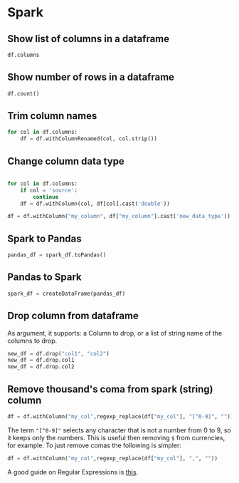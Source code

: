 # Spark

## Show list of columns in a dataframe
```python
df.columns
```

## Show number of rows in a dataframe
```python
df.count()
```

## Trim column names
```python
for col in df.columns:
    df = df.withColumnRenamed(col, col.strip())
```

## Change column data type
```python

for col in df.columns:
    if col = 'source':
        continue
    df = df.withColumn(col, df[col].cast('double'))

df = df.withColumn("my_column", df["my_column"].cast('new_data_type'))
```

## Spark to Pandas
```python
pandas_df = spark_df.toPandas()
```

## Pandas to Spark
```python
spark_df = createDataFrame(pandas_df)
```

## Drop column from dataframe
As argument, it supports: a Column to drop, or a list of string name of the columns to drop.
```python
new_df = df.drop("col1", "col2")
new_df = df.drop.col1
new_df = df.drop.col2
```

## Remove thousand's coma from spark (string) column
```python
df = df.withColumn("my_col",regexp_replace(df["my_col"], "[^0-9]", ""))
```

The term `"[^0-9]"` selects any character that is not a number from 0 to 9, so it keeps only the numbers. This is useful then removing `$` from currencies, for example. To just remove comas the following is simpler:
```python
df = df.withColumn("my_col",regexp_replace(df["my_col"], ",", ""))
```
A good guide on Regular Expressions is [this](https://medium.com/tech-tajawal/regular-expressions-the-last-guide-6800283ac034).




